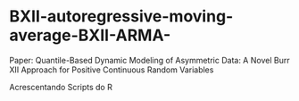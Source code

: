 # BXII-autoregressive-moving-average-BXII-ARMA-
Paper: Quantile-Based Dynamic Modeling of Asymmetric Data: A Novel Burr XII Approach for Positive Continuous Random Variables

Acrescentando Scripts do R 